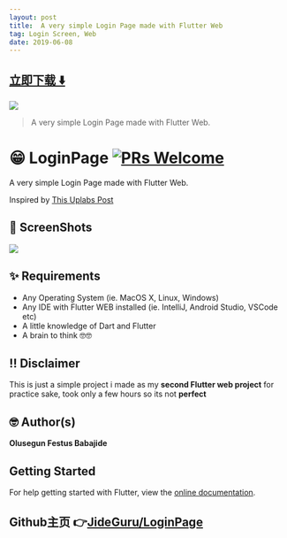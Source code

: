 ```yaml
---
layout: post
title:  A very simple Login Page made with Flutter Web
tag: Login Screen, Web
date: 2019-06-08
---
```


 


## [立即下载 ️⬇️ ](https://codeload.github.com/JideGuru/LoginPage/zip/master) 
<p-2> 

 
![](https://flutterawesome.com/content/images/2019/05/LoginPage.jpg)
 
>
> A very simple Login Page made with Flutter Web.
>

 
# 😁 LoginPage [![PRs Welcome](https://img.shields.io/badge/PRs-welcome-brightgreen.svg?style=flat-square)](http://makeapullrequest.com)

A very simple Login Page made with Flutter Web.

Inspired by [This Uplabs Post](https://www.uplabs.com/posts/freebies)

## 📸 ScreenShots

<img src="https://raw.githubusercontent.com/JideGuru/LoginPage/master/assets/1.png"/>

## ✨ Requirements
* Any Operating System (ie. MacOS X, Linux, Windows)
* Any IDE with Flutter WEB installed (ie. IntelliJ, Android Studio, VSCode etc)
* A little knowledge of Dart and Flutter
* A brain to think 🤓🤓

## ‼️ Disclaimer

This is just a simple project i made as my **second Flutter web project** for practice sake, took only a few hours so its not **perfect**

## 🤓 Author(s)
**Olusegun Festus Babajide**

## Getting Started
For help getting started with Flutter, view the [online documentation](https://flutter.dev/web).
## Github主页 👉[JideGuru/LoginPage](http://github.com/JideGuru/LoginPage)